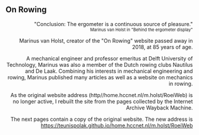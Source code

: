 ## On Rowing ##



<div style="text-align: right">
  "Conclusion: The ergometer is a continuous source of pleasure."

<div style="text-align: right; font-size: 0.8em">  
  Marinus van Holst in "Behind the ergometer display"</div>



Marinus van Holst, creator of the "On Rowing" website passed away in 2018, at 85 years of age.

A mechanical engineer and professor emeritus at Delft University of Technology, Marinus was also a member of the Dutch rowing clubs Nautilus and De Laak. Combining his interests in mechanical engineering and rowing, Marinus published many articles as well as a website on mechanics in rowing. 

As the original website address (http//home.hccnet.nl/m.holst/RoeiWeb) is no longer active, I rebuilt the site from the pages collected by the Internet Archive Wayback Machine.

The next pages contain a copy of the original website. The new address is https://teunispolak.github.io/home.hccnet.nl/m.holst/RoeiWeb

